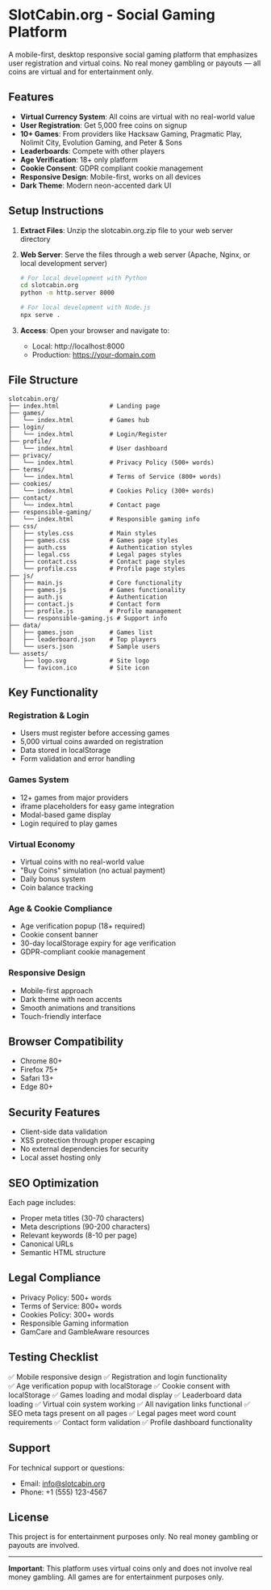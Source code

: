 # SlotCabin.org - Social Gaming Platform

A mobile-first, desktop responsive social gaming platform that emphasizes user registration and virtual coins. No real money gambling or payouts — all coins are virtual and for entertainment only.

## Features

- **Virtual Currency System**: All coins are virtual with no real-world value
- **User Registration**: Get 5,000 free coins on signup
- **10+ Games**: From providers like Hacksaw Gaming, Pragmatic Play, Nolimit City, Evolution Gaming, and Peter & Sons
- **Leaderboards**: Compete with other players
- **Age Verification**: 18+ only platform
- **Cookie Consent**: GDPR compliant cookie management
- **Responsive Design**: Mobile-first, works on all devices
- **Dark Theme**: Modern neon-accented dark UI

## Setup Instructions

1. **Extract Files**: Unzip the slotcabin.org.zip file to your web server directory

2. **Web Server**: Serve the files through a web server (Apache, Nginx, or local development server)
   ```bash
   # For local development with Python
   cd slotcabin.org
   python -m http.server 8000
   
   # For local development with Node.js
   npx serve .
   ```

3. **Access**: Open your browser and navigate to:
   - Local: http://localhost:8000
   - Production: https://your-domain.com

## File Structure

```
slotcabin.org/
├── index.html              # Landing page
├── games/
│   └── index.html          # Games hub
├── login/
│   └── index.html          # Login/Register
├── profile/
│   └── index.html          # User dashboard
├── privacy/
│   └── index.html          # Privacy Policy (500+ words)
├── terms/
│   └── index.html          # Terms of Service (800+ words)
├── cookies/
│   └── index.html          # Cookies Policy (300+ words)
├── contact/
│   └── index.html          # Contact page
├── responsible-gaming/
│   └── index.html          # Responsible gaming info
├── css/
│   ├── styles.css          # Main styles
│   ├── games.css           # Games page styles
│   ├── auth.css            # Authentication styles
│   ├── legal.css           # Legal pages styles
│   ├── contact.css         # Contact page styles
│   └── profile.css         # Profile page styles
├── js/
│   ├── main.js             # Core functionality
│   ├── games.js            # Games functionality
│   ├── auth.js             # Authentication
│   ├── contact.js          # Contact form
│   ├── profile.js          # Profile management
│   └── responsible-gaming.js # Support info
├── data/
│   ├── games.json          # Games list
│   ├── leaderboard.json    # Top players
│   └── users.json          # Sample users
└── assets/
    ├── logo.svg            # Site logo
    └── favicon.ico         # Site icon
```

## Key Functionality

### Registration & Login
- Users must register before accessing games
- 5,000 virtual coins awarded on registration
- Data stored in localStorage
- Form validation and error handling

### Games System
- 12+ games from major providers
- iframe placeholders for easy game integration
- Modal-based game display
- Login required to play games

### Virtual Economy
- Virtual coins with no real-world value
- "Buy Coins" simulation (no actual payment)
- Daily bonus system
- Coin balance tracking

### Age & Cookie Compliance
- Age verification popup (18+ required)
- Cookie consent banner
- 30-day localStorage expiry for age verification
- GDPR-compliant cookie management

### Responsive Design
- Mobile-first approach
- Dark theme with neon accents
- Smooth animations and transitions
- Touch-friendly interface

## Browser Compatibility

- Chrome 80+
- Firefox 75+
- Safari 13+
- Edge 80+

## Security Features

- Client-side data validation
- XSS protection through proper escaping
- No external dependencies for security
- Local asset hosting only

## SEO Optimization

Each page includes:
- Proper meta titles (30-70 characters)
- Meta descriptions (90-200 characters)
- Relevant keywords (8-10 per page)
- Canonical URLs
- Semantic HTML structure

## Legal Compliance

- Privacy Policy: 500+ words
- Terms of Service: 800+ words  
- Cookies Policy: 300+ words
- Responsible Gaming information
- GamCare and GambleAware resources

## Testing Checklist

✅ Mobile responsive design
✅ Registration and login functionality  
✅ Age verification popup with localStorage
✅ Cookie consent with localStorage
✅ Games loading and modal display
✅ Leaderboard data loading
✅ Virtual coin system working
✅ All navigation links functional
✅ SEO meta tags present on all pages
✅ Legal pages meet word count requirements
✅ Contact form validation
✅ Profile dashboard functionality

## Support

For technical support or questions:
- Email: info@slotcabin.org
- Phone: +1 (555) 123-4567

## License

This project is for entertainment purposes only. No real money gambling or payouts are involved.

---

**Important**: This platform uses virtual coins only and does not involve real money gambling. All games are for entertainment purposes only.